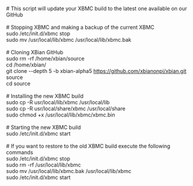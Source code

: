 \# This script will update your XBMC build to the latest one available on our GitHub<br />
<br />
\# Stopping XBMC and making a backup of the current XBMC<br />
sudo /etc/init.d/xbmc stop<br />
sudo mv /usr/local/lib/xbmc /usr/local/lib/xbmc.bak<br />
<br />
\# Cloning XBian GitHub<br />
sudo rm -rf /home/xbian/source<br />
cd /home/xbian/<br />
git clone --depth 5 -b xbian-alpha5 https://github.com/xbianonpi/xbian.git source<br />
cd source<br />
<br />
\# Installing the new XBMC build<br />
sudo cp -R usr/local/lib/xbmc /usr/local/lib<br />
sudo cp -R usr/local/share/xbmc /usr/local/share<br />
sudo chmod +x /usr/local/lib/xbmc/xbmc.bin<br />
<br />
\# Starting the new XBMC build<br />
sudo /etc/init.d/xbmc start<br />
<br />
\# If you want to restore to the old XBMC build execute the following commands<br />
sudo /etc/init.d/xbmc stop<br />
sudo rm -rf /usr/local/lib/xbmc<br />
sudo mv /usr/local/lib/xbmc.bak /usr/local/lib/xbmc<br />
sudo /etc/init.d/xbmc start<br />
